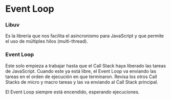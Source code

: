 # Event Loop

### Libuv

Es la librería que nos facilita el asincronismo para JavaScript y que permite el uso de múltiples hilos (multi-thread).

### Event Loop

Este solo empieza a trabajar hasta que el Call Stack haya liberado las tareas de JavaScript. Cuando este ya está libre, el Event Loop va enviando las tareas en el orden de ejecución en que terminaron. Revisa los otros Call Stacks de micro y macro tareas y las va enviando al Call Stack principal.

El Event Loop siempre está encendido, esperando ejecuciones.
